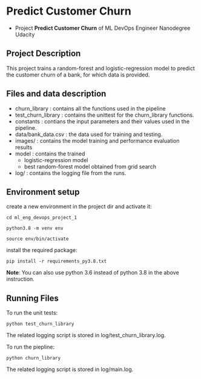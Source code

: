 # Predict Customer Churn

- Project **Predict Customer Churn** of ML DevOps Engineer Nanodegree Udacity

## Project Description
This project trains a random-forest and logistic-regression model to predict the customer churn of a bank, for which data is provided. 

## Files and data description
- churn_library : contains all the functions used in the pipeline
- test_churn_library : contains the unittest for the churn_library functions.
- constants : contians the input parameters and their values used in the pipeline.
- data/bank_data.csv : the data used for training and testing.
- images/ : contains the model training and performance evaluation results
- model : contains the trained 
    - logistic-regression model
    - best random-forest model obtained from grid search
- log/ : contains the logging file from the runs.

## Environment setup
create a new environment in the project dir and activate it:
```
cd ml_eng_devops_project_1

python3.8 -m venv env

source env/bin/activate
```   
install the required package:
```
pip install -r requirements_py3.8.txt
```

**Note**: You can also use python 3.6 instead of python 3.8 in the above instruction.

## Running Files
To run the unit tests:
```
python test_churn_library 
```
The related logging script is stored in log/test_churn_library.log.


To run the piepline:
```
python churn_library 
```
The related logging script is stored in log/main.log.





